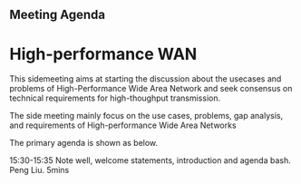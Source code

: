 ## Meeting Agenda

# High-performance WAN



This sidemeeting aims at starting the discussion about the usecases and problems of High-Performance Wide Area Network and seek consensus on technical requirements for high-thoughput transmission.

The side meeting mainly focus on the use cases, problems, gap analysis, and requirements of High-performance Wide Area Networks

The primary agenda is shown as below.

15:30-15:35 Note well, welcome statements, introduction and agenda bash. Peng Liu. 5mins



